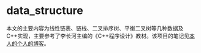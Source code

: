 # data_structure

本文的主要内容为线性链表、链栈、二叉排序树、平衡二叉树等几种数据及C++实现，主要参考了李长河主编的《C++程序设计》教材。该项目的笔记见[本人的个人的博客](https://blog.csdn.net/qq_41713091/article/details/106610822)。
